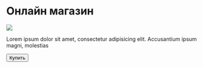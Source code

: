 <html lang="ru">
<head>
    <meta charset="UTF-8">
    <meta name="viewport"
          content="width=device, user-scalable=no, init-scale=1.0, maximum-scale=1.0, minimum-scale=1.0">
    <meta http-equiv="X-UA-Compatible" content="ie=edge">
    <title></title>
</head>
<body>
    <div id="bot(aio)">
        <h1>Онлайн магазин</h1>
        <img src="https://w7.pngwing.com/pngs/325/240/png-transparent-sneakers-nike-air-max-basketball-shoe-nike-purple-white-sport.png">
        <p>Lorem ipsum dolor sit amet, consectetur adipisicing elit. Accusantium ipsum magni, molestias</p>
        <button id="buy">Купить</button>
    </div>
</body>
</html>
